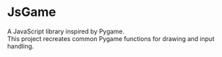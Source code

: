# JsGame

A JavaScript library inspired by Pygame.  
This project recreates common Pygame functions for drawing and input handling.
